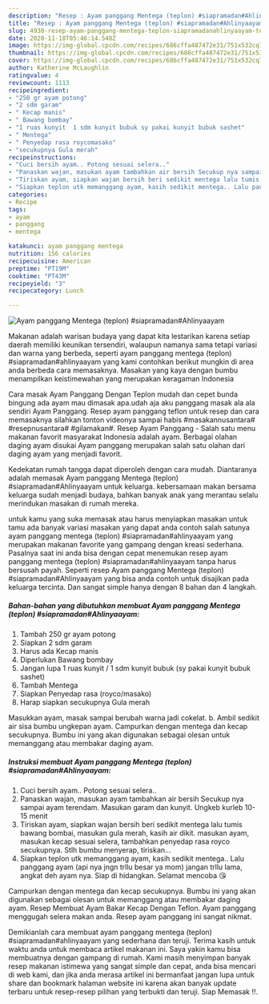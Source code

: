 ```yaml
---
description: "Resep : Ayam panggang Mentega (teplon) #siapramadan#Ahlinyaayam terupdate"
title: "Resep : Ayam panggang Mentega (teplon) #siapramadan#Ahlinyaayam terupdate"
slug: 4930-resep-ayam-panggang-mentega-teplon-siapramadanahlinyaayam-terupdate
date: 2020-11-18T05:46:14.548Z
image: https://img-global.cpcdn.com/recipes/686cffa487472e31/751x532cq70/ayam-panggang-mentega-teplon-siapramadanahlinyaayam-foto-resep-utama.jpg
thumbnail: https://img-global.cpcdn.com/recipes/686cffa487472e31/751x532cq70/ayam-panggang-mentega-teplon-siapramadanahlinyaayam-foto-resep-utama.jpg
cover: https://img-global.cpcdn.com/recipes/686cffa487472e31/751x532cq70/ayam-panggang-mentega-teplon-siapramadanahlinyaayam-foto-resep-utama.jpg
author: Katherine McLaughlin
ratingvalue: 4
reviewcount: 1113
recipeingredient:
- "250 gr ayam potong"
- "2 sdm garam"
- " Kecap manis"
- " Bawang bombay"
- "1 ruas kunyit  1 sdm kunyit bubuk sy pakai kunyit bubuk sashet"
- " Mentega"
- " Penyedap rasa roycomasako"
- "secukupnya Gula merah"
recipeinstructions:
- "Cuci bersih ayam.. Potong sesuai selera.."
- "Panaskan wajan, masukan ayam tambahkan air bersih Secukup nya sampai ayam terendam. Masukan garam dan kunyit. Ungkeb kurleb 10-15 menit"
- "Tiriskan ayam, siapkan wajan bersih beri sedikit mentega lalu tumis bawang bombai, masukan gula merah, kasih air dikit. masukan ayam, masukan kecap sesuai selera, tambahkan penyedap rasa royco secukupnya. Stlh bumbu menyerap, tiriskan..."
- "Siapkan teplon utk memanggang ayam, kasih sedikit mentega.. Lalu panggang ayam (api nya jngn trllu besar ya mom) jangan trllu lama, angkat deh ayam nya. Siap di hidangkan. Selamat mencoba 😘"
categories:
- Recipe
tags:
- ayam
- panggang
- mentega

katakunci: ayam panggang mentega 
nutrition: 156 calories
recipecuisine: American
preptime: "PT19M"
cooktime: "PT43M"
recipeyield: "3"
recipecategory: Lunch

---
```



![Ayam panggang Mentega (teplon) #siapramadan#Ahlinyaayam](https://img-global.cpcdn.com/recipes/686cffa487472e31/751x532cq70/ayam-panggang-mentega-teplon-siapramadanahlinyaayam-foto-resep-utama.jpg)

Makanan adalah warisan budaya yang dapat kita lestarikan karena setiap daerah memiliki keunikan tersendiri, walaupun namanya sama tetapi variasi dan warna yang berbeda, seperti ayam panggang mentega (teplon) #siapramadan#ahlinyaayam yang kami contohkan berikut mungkin di area anda berbeda cara memasaknya. Masakan yang kaya dengan bumbu menampilkan keistimewahan yang merupakan keragaman Indonesia

Cara masak Ayam Panggang Dengan Teplon mudah dan cepet bunda bingung ada ayam mau dimasak apa.udah aja aku panggang masak ala ala sendiri Ayam Panggang. Resep ayam panggang teflon untuk resep dan cara memasaknya silahkan tonton videonya sampai habis #masakannusantara# #resepnusantara# #gilamakan#. Resep Ayam Panggang - Salah satu menu makanan favorit masyarakat Indonesia adalah ayam. Berbagai olahan daging ayam disukai Ayam panggang merupakan salah satu olahan dari daging ayam yang menjadi favorit.

Kedekatan rumah tangga dapat diperoleh dengan cara mudah. Diantaranya adalah memasak Ayam panggang Mentega (teplon) #siapramadan#Ahlinyaayam untuk keluarga. kebersamaan makan bersama keluarga sudah menjadi budaya, bahkan banyak anak yang merantau selalu merindukan masakan di rumah mereka.

untuk kamu yang suka memasak atau harus menyiapkan masakan untuk tamu ada banyak variasi masakan yang dapat anda contoh salah satunya ayam panggang mentega (teplon) #siapramadan#ahlinyaayam yang merupakan makanan favorite yang gampang dengan kreasi sederhana. Pasalnya saat ini anda bisa dengan cepat menemukan resep ayam panggang mentega (teplon) #siapramadan#ahlinyaayam tanpa harus bersusah payah.
Seperti resep Ayam panggang Mentega (teplon) #siapramadan#Ahlinyaayam yang bisa anda contoh untuk disajikan pada keluarga tercinta. Dan sangat simple hanya dengan 8 bahan dan 4 langkah.


<!--inarticleads1-->

##### Bahan-bahan yang dibutuhkan membuat Ayam panggang Mentega (teplon) #siapramadan#Ahlinyaayam:

1. Tambah 250 gr ayam potong
1. Siapkan 2 sdm garam
1. Harus ada  Kecap manis
1. Diperlukan  Bawang bombay
1. Jangan lupa 1 ruas kunyit / 1 sdm kunyit bubuk (sy pakai kunyit bubuk sashet)
1. Tambah  Mentega
1. Siapkan  Penyedap rasa (royco/masako)
1. Harap siapkan secukupnya Gula merah


Masukkan ayam, masak sampai berubah warna jadi cokelat. b. Ambil sedikit air sisa bumbu ungkepan ayam. Campurkan dengan mentega dan kecap secukupnya. Bumbu ini yang akan digunakan sebagai olesan untuk memanggang atau membakar daging ayam. 

<!--inarticleads2-->

##### Instruksi membuat  Ayam panggang Mentega (teplon) #siapramadan#Ahlinyaayam:

1. Cuci bersih ayam.. Potong sesuai selera..
1. Panaskan wajan, masukan ayam tambahkan air bersih Secukup nya sampai ayam terendam. Masukan garam dan kunyit. Ungkeb kurleb 10-15 menit
1. Tiriskan ayam, siapkan wajan bersih beri sedikit mentega lalu tumis bawang bombai, masukan gula merah, kasih air dikit. masukan ayam, masukan kecap sesuai selera, tambahkan penyedap rasa royco secukupnya. Stlh bumbu menyerap, tiriskan...
1. Siapkan teplon utk memanggang ayam, kasih sedikit mentega.. Lalu panggang ayam (api nya jngn trllu besar ya mom) jangan trllu lama, angkat deh ayam nya. Siap di hidangkan. Selamat mencoba 😘


Campurkan dengan mentega dan kecap secukupnya. Bumbu ini yang akan digunakan sebagai olesan untuk memanggang atau membakar daging ayam. Resep Membuat Ayam Bakar Kecap Dengan Teflon. Ayam panggang menggugah selera makan anda. Resep ayam panggang ini sangat nikmat. 

Demikianlah cara membuat ayam panggang mentega (teplon) #siapramadan#ahlinyaayam yang sederhana dan teruji. Terima kasih untuk waktu anda untuk membaca artikel makanan ini. Saya yakin kamu bisa membuatnya dengan gampang di rumah. Kami masih menyimpan banyak resep makanan istimewa yang sangat simple dan cepat, anda bisa mencari di web kami, dan jika anda merasa artikel ini bermanfaat jangan lupa untuk share dan bookmark halaman website ini karena akan banyak update terbaru untuk resep-resep pilihan yang terbukti dan teruji. Siap Memasak !!. 
